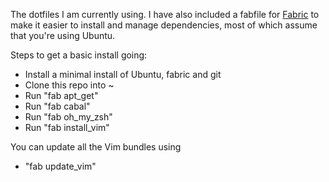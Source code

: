 The dotfiles I am currently using. I have also included a fabfile for [Fabric](http://www.fabfile.org/) to make it easier to install and manage dependencies, most of which assume that you're using Ubuntu.

Steps to get a basic install going:
* Install a minimal install of Ubuntu, fabric and git
* Clone this repo into ~
* Run "fab apt_get"
* Run "fab cabal"
* Run "fab oh_my_zsh"
* Run "fab install_vim"

You can update all the Vim bundles using
* "fab update_vim"
